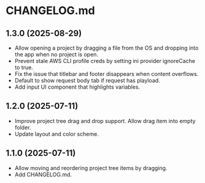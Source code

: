# CHANGELOG.md

## 1.3.0 (2025-08-29)

- Allow opening a project by dragging a file from the OS and dropping into the app when no project is open.
- Prevent stale AWS CLI profile creds by setting ini provider ignoreCache to true.
- Fix the issue that titlebar and footer disappears when content overflows.
- Default to show request body tab if request has playload.
- Add input UI component that highlights variables.

## 1.2.0 (2025-07-11)

- Improve project tree drag and drop support. Allow drag item into empty folder.
- Update layout and color scheme.

## 1.1.0 (2025-07-11)

- Allow moving and reordering project tree items by dragging.
- Add CHANGELOG.md.